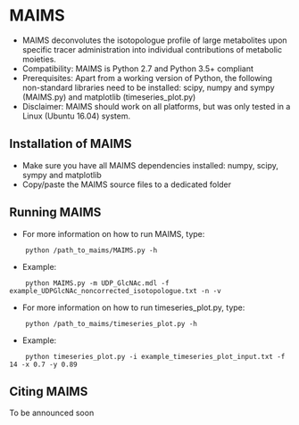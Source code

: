 MAIMS
=====
* MAIMS deconvolutes the isotopologue profile of large metabolites upon specific tracer administration into individual contributions of metabolic moieties.
* Compatibility: MAIMS is Python 2.7 and Python 3.5+ compliant
* Prerequisites: Apart from a working version of Python, the following non-standard libraries need to be installed: scipy, numpy and sympy (MAIMS.py) and matplotlib (timeseries_plot.py)
* Disclaimer: MAIMS should work on all platforms, but was only tested in a Linux (Ubuntu 16.04) system.

Installation of MAIMS
---------------------
* Make sure you have all MAIMS dependencies installed: numpy, scipy, sympy and matplotlib
* Copy/paste the MAIMS source files to a dedicated folder

Running MAIMS
-------------
* For more information on how to run MAIMS, type:
```
	python /path_to_maims/MAIMS.py -h
```
* Example:
```
	python MAIMS.py -m UDP_GlcNAc.mdl -f example_UDPGlcNAc_noncorrected_isotopologue.txt -n -v
```
* For more information on how to run timeseries_plot.py, type:
```
	python /path_to_maims/timeseries_plot.py -h
```
* Example:
```
	python timeseries_plot.py -i example_timeseries_plot_input.txt -f 14 -x 0.7 -y 0.89
```

Citing MAIMS
------------
To be announced soon
